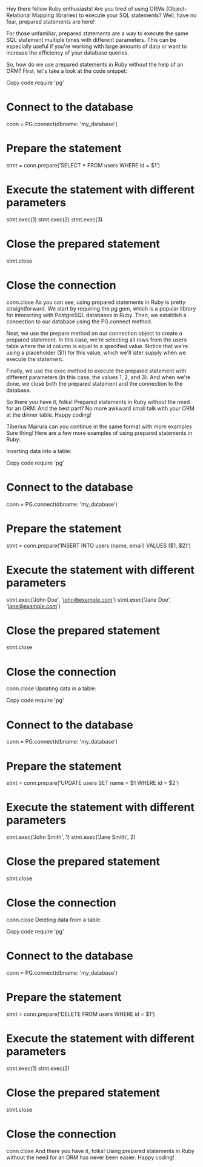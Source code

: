 Hey there fellow Ruby enthusiasts! Are you tired of using ORMs (Object-Relational Mapping libraries) to execute your SQL statements? Well, have no fear, prepared statements are here!

For those unfamiliar, prepared statements are a way to execute the same SQL statement multiple times with different parameters. This can be especially useful if you're working with large amounts of data or want to increase the efficiency of your database queries.

So, how do we use prepared statements in Ruby without the help of an ORM? First, let's take a look at the code snippet:

Copy code
require 'pg'

# Connect to the database
conn = PG.connect(dbname: 'my_database')

# Prepare the statement
stmt = conn.prepare('SELECT * FROM users WHERE id = $1')

# Execute the statement with different parameters
stmt.exec(1)
stmt.exec(2)
stmt.exec(3)

# Close the prepared statement
stmt.close

# Close the connection
conn.close
As you can see, using prepared statements in Ruby is pretty straightforward. We start by requiring the pg gem, which is a popular library for interacting with PostgreSQL databases in Ruby. Then, we establish a connection to our database using the PG.connect method.

Next, we use the prepare method on our connection object to create a prepared statement. In this case, we're selecting all rows from the users table where the id column is equal to a specified value. Notice that we're using a placeholder ($1) for this value, which we'll later supply when we execute the statement.

Finally, we use the exec method to execute the prepared statement with different parameters (in this case, the values 1, 2, and 3). And when we're done, we close both the prepared statement and the connection to the database.

So there you have it, folks! Prepared statements in Ruby without the need for an ORM. And the best part? No more awkward small talk with your ORM at the dinner table. Happy coding!




Tiberius Mairura
can you continue in the same format with more examples
Sure thing! Here are a few more examples of using prepared statements in Ruby:

Inserting data into a table:

Copy code
require 'pg'

# Connect to the database
conn = PG.connect(dbname: 'my_database')

# Prepare the statement
stmt = conn.prepare('INSERT INTO users (name, email) VALUES ($1, $2)')

# Execute the statement with different parameters
stmt.exec('John Doe', 'john@example.com')
stmt.exec('Jane Doe', 'jane@example.com')

# Close the prepared statement
stmt.close

# Close the connection
conn.close
Updating data in a table:

Copy code
require 'pg'

# Connect to the database
conn = PG.connect(dbname: 'my_database')

# Prepare the statement
stmt = conn.prepare('UPDATE users SET name = $1 WHERE id = $2')

# Execute the statement with different parameters
stmt.exec('John Smith', 1)
stmt.exec('Jane Smith', 2)

# Close the prepared statement
stmt.close

# Close the connection
conn.close
Deleting data from a table:

Copy code
require 'pg'

# Connect to the database
conn = PG.connect(dbname: 'my_database')

# Prepare the statement
stmt = conn.prepare('DELETE FROM users WHERE id = $1')

# Execute the statement with different parameters
stmt.exec(1)
stmt.exec(2)

# Close the prepared statement
stmt.close

# Close the connection
conn.close
And there you have it, folks! Using prepared statements in Ruby without the need for an ORM has never been easier. Happy coding!
